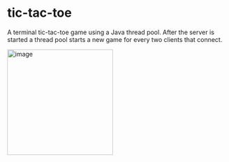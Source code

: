 # tic-tac-toe
A terminal tic-tac-toe game using a Java thread pool. After the server is started a thread pool starts a new game for every two clients that connect.

<img width="242" alt="image" src="https://user-images.githubusercontent.com/62910152/220479600-97086952-0f39-489f-bb75-64efb46ab095.png">

